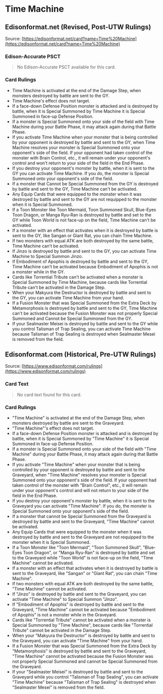 # Time Machine

## Edisonformat.net (Revised, Post-UTW Rulings)

Source: [https://edisonformat.net/card?name=Time%20Machine](https://edisonformat.net/card?name=Time%20Machine)

### Edison-Accurate PSCT

> No Edison-Accurate PSCT available for this card.

### Card Rulings

*   Time Machine is activated at the end of the Damage Step, when monsters destroyed by battle are sent to the GY.
*   Time Machine's effect does not target.
*   If a face-down Defense Position monster is attacked and is destroyed by battle, when it is Special Summoned by Time Machine it is Special Summoned in face-up Defense Position.
*   If a monster is Special Summoned onto your side of the field with Time Machine during your Battle Phase, it may attack again during that Battle Phase.
*   If you activate Time Machine when your monster that is being controlled by your opponent is destroyed by battle and sent to the GY, when Time Machine resolves your monster is Special Summoned onto your opponent's side of the field. If your opponent had taken control of the monster with Brain Control, etc., it will remain under your opponent's control and won't return to your side of the field in the End Phase.
*   If you destroy your opponent's monster by battle, when it is sent to the GY you can activate Time Machine. If you do, the monster is Special Summoned onto your opponent's side of the field.
*   If a monster that Cannot be Special Summoned from the GY is destroyed by battle and sent to the GY, Time Machine can't be activated.
*   Any Equip Cards that were equipped to the monster when it was destroyed by battle and sent to the GY are not requipped to the monster when it is Special Summoned.
*   If a Toon Monster like Toon Mermaid, Toon Summoned Skull, Blue-Eyes Toon Dragon, or Manga Ryu-Ran is destroyed by battle and set to the GY while Toon World is not face-up on the field, Time Machine can't be activated.
*   If a monster with an effect that activates when it is destroyed by battle is sent to the GY, like Sangan or Giant Rat, you can chain Time Machine.
*   If two monsters with equal ATK are both destroyed by the same battle, Time Machine can't be activated.
*   If Jinzo is destroyed by battle and sent to the GY, you can activate Time Machine to Special Summon Jinzo.
*   If Embodiment of Apophis is destroyed by battle and sent to the GY, Time Machine can't be activated because Embodiment of Apophis is not a monster while in the GY.
*   Cards like Torrential Tribute can't be activated when a monster is Special Summoned by Time Machine, because cards like Torrential Tribute can't be activated in the Damage Step.
*   When your Makyura the Destructor is destroyed by battle and sent to the GY, you can activate Time Machine from your hand.
*   If a Fusion Monster that was Special Summoned from the Extra Deck by Metamorphosis is destroyed by battle and sent to the GY, Time Machine can't be activated because the Fusion Monster was not properly Special Summoned and Cannot be Special Summoned from the GY.
*   If your Sealmaster Meisei is destroyed by battle and sent to the GY while you control Talisman of Trap Sealing, you can activate Time Machine because Talisman of Trap Sealing is destroyed when Sealmaster Mesei is removed from the field.


## Edisonformat.com (Historical, Pre-UTW Rulings)

Source: [https://www.edisonformat.com/rulings](https://www.edisonformat.com/rulings)

### Card Text

> No card text found for this card.

### Card Rulings

*   "Time Machine" is activated at the end of the Damage Step, when monsters destroyed by battle are sent to the Graveyard.
*   "Time Machine"'s effect does not target.
*   If a face-down Defense Position monster is attacked and is destroyed by battle, when it is Special Summoned by "Time Machine" it is Special Summoned in face-up Defense Position.
*   If a monster is Special Summoned onto your side of the field with "Time Machine" during your Battle Phase, it may attack again during that Battle Phase.
*   If you activate "Time Machine" when your monster that is being controlled by your opponent is destroyed by battle and sent to the Graveyard, when "Time Machine" resolves your monster is Special Summoned onto your opponent's side of the field. If your opponent had taken control of the monster with "Brain Control", etc., it will remain under your opponent's control and will not return to your side of the field in the End Phase.
*   If you destroy your opponent's monster by battle, when it is sent to the Graveyard you can activate "Time Machine". If you do, the monster is Special Summoned onto your opponent's side of the field.
*   If a monster that cannot be Special Summoned from the Graveyard is destroyed by battle and sent to the Graveyard, "Time Machine" cannot be activated.
*   Any Equip Cards that were equipped to the monster when it was destroyed by battle and sent to the Graveyard are not requipped to the monster when it is Special Summoned.
*   If a Toon Monster like "Toon Mermaid", "Toon Summoned Skull", "Blue-Eyes Toon Dragon", or "Manga Ryu-Ran" is destroyed by battle and set to the Graveyard while "Toon World" is not face-up on the field, "Time Machine" cannot be activated.
*   If a monster with an effect that activates when it is destroyed by battle is sent to the Graveyard, like "Sangan" or "Giant Rat", you can chain "Time Machine".
*   If two monsters with equal ATK are both destroyed by the same battle, "Time Machine" cannot be activated.
*   If "Jinzo" is destroyed by battle and sent to the Graveyard, you can activate "Time Machine" to Special Summon "Jinzo".
*   If "Embodiment of Apophis" is destroyed by battle and sent to the Graveyard, "Time Machine" cannot be activated because "Embodiment of Apophis" is not a monster while in the Graveyard.
*   Cards like "Torrential Tribute" cannot be activated when a monster is Special Summoned by "Time Machine", because cards like "Torrential Tribute" cannot be activated in the Damage Step.
*   When your "Makyura the Destructor" is destroyed by battle and sent to the Graveyard, you can activate "Time Machine" from your hand.
*   If a Fusion Monster that was Special Summoned from the Extra Deck by "Metamorphosis" is destroyed by battle and sent to the Graveyard, "Time Machine" cannot be activated because the Fusion Monster was not properly Special Summoned and cannot be Special Summoned from the Graveyard.
*   If your "Sealmaster Meisei" is destroyed by battle and sent to the Graveyard while you control "Talisman of Trap Sealing", you can activate "Time Machine" because "Talisman of Trap Sealing" is destroyed when "Sealmaster Mesei" is removed from the field.


